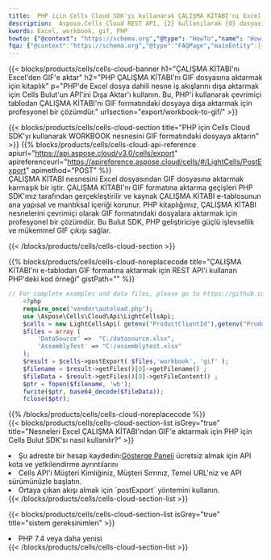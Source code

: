```yaml
---
title:  PHP için Cells Cloud SDK'yı kullanarak ÇALIŞMA KİTABI'nı Excel'den GIF'e aktarın
description:  Aspose.Cells Cloud REST API, {2} kullanılarak {0} dosyasının {1} biçimindeki dosyaların dışa aktarılmasını destekler.
kwords: Excel, workbook, gif, PHP
howto: {"@context": "https://schema.org","@type": "HowTo","name": "How to use Cells Cloud SDK for PHP to export objects from Excel WORKBOOK to GIF","description": "How to use Cells Cloud SDK for PHP to export objects from Excel WORKBOOK to GIF","image": {"@type": "ImageObject"},"url": "/php/export/workbook-to-gif/","step": [{ "@type": "HowToStep","name": "How to use Cells Cloud SDK for PHP to export objects from Excel WORKBOOK to GIF step 1", "image": {"@type": "ImageObject",},"url": "/php/export/workbook-to-gif/","text": "Register an account at <a href='https://dashboard.aspose.cloud/'>Dashboard</a> to get free API quota & authorization details",},{ "@type": "HowToStep","name": "How to use Cells Cloud SDK for PHP to export objects from Excel WORKBOOK to GIF step 1", "image": {"@type": "ImageObject",},"url": "/php/export/workbook-to-gif/","text": "Initialize the Cells API with your Client ID, Client Secret, Base URL, and API version.",},{ "@type": "HowToStep","name": "How to use Cells Cloud SDK for PHP to export objects from Excel WORKBOOK to GIF step 1", "image": {"@type": "ImageObject",},"url": "/php/export/workbook-to-gif/","text": "Use the `postExport` method to retrieve the resulting stream.",}, ],"supply": {"@type": "HowToSupply","name": "document"},"tool": [{"@type": "HowToTool","name": "phpstorm, Visual Studio Code, Eclipse"},{"@type": "HowToTool","name": "Aspose Cells"}],"totalTime": "PT6M"}
fqa: {"@context":"https://schema.org","@type":"FAQPage","mainEntity":[{"@type":"Question","name":"What file formats can excel or its internal elements be converted into?","acceptedAnswer":{"@type":"Answer","text":"We support a variety of output file formats, including XLSX, Excel, xls , PDF, CSV, HTML, Markdown, XML, PNG, JPG, TIFF, Json, TXT and many more.<br/><ol><li>Install .NET SDK and add the reference (import the library) to your .NET project.</li><li>Open the source file in C# using REST API.</li><li>Load the content or the excel file itself to be exported to other formats.</li><li>Call the PostExport() method, passing the output filename with the required extension.</li><li>Get the build results as a single file.</li></ol>"}},{"@type":"Question","name":"What is the maximum file size supported by this .NET library?","acceptedAnswer":{"@type":"Answer","text":"There are no file size limits for format conversions using .NET library."}}]}
---
```

{{< blocks/products/cells/cells-cloud-banner h1="ÇALIŞMA KİTABI\'nı Excel\'den GIF\'e aktar" h2="PHP ÇALIŞMA KİTABI\'nı GIF dosyasına aktarmak için kitaplık" p="PHP\'de Excel dosya dahili nesne iş akışlarını dışa aktarmak için Cells Bulut\'un API\'ini Dışa Aktar\'ı kullanın. Bu, PHP\'i kullanarak çevrimiçi tablodan ÇALIŞMA KİTABI\'nı GIF formatındaki dosyaya dışa aktarmak için profesyonel bir çözümdür." urlsection="export/workbook-to-gif/" >}}

{{< blocks/products/cells/cells-cloud-section title="PHP için Cells Cloud SDK\'yı kullanarak WORKBOOK nesnesini GIF formatındaki dosyaya aktarın" >}}
{{% blocks/products/cells/cells-cloud-api-reference apiurl="https://api.aspose.cloud/v3.0/cells/export" apireferenceurl="https://apireference.aspose.cloud/cells/#/LightCells/PostExport" apimethod="POST" %}}
<br/>
ÇALIŞMA KİTABI nesnesini Excel dosyasından GIF dosyasına aktarmak karmaşık bir iştir. ÇALIŞMA KİTABI'nı GIF formatına aktarma geçişleri PHP SDK'mız tarafından gerçekleştirilir ve kaynak ÇALIŞMA KİTABI e-tablosunun ana yapısal ve mantıksal içeriği korunur. PHP kitaplığımız, ÇALIŞMA KİTABI nesnelerini çevrimiçi olarak GIF formatındaki dosyalara aktarmak için profesyonel bir çözümdür. Bu Bulut SDK, PHP geliştiriciye güçlü işlevsellik ve mükemmel GIF çıkışı sağlar.

{{< /blocks/products/cells/cells-cloud-section >}}

{{% blocks/products/cells/cells-cloud-noreplacecode title="ÇALIŞMA KİTABI\'nı e-tablodan GIF formatına aktarmak için REST API\'i kullanan PHP\'deki kod örneği" gistPath="" %}}
  
```php
// For complete examples and data files, please go to https://github.com/aspose-cells-cloud/aspose-cells-cloud-php/
    <?php
    require_once('vendor\autoload.php');
    use \Aspose\Cells\Cloud\Api\LightCellsApi;
    $cells = new LightCellsApi( getenv("ProductClientId"),getenv("ProductClientSecret") );
    $files = array (
        'DataSource' =>  "C:/datasource.xlsx",
        'AssemblyTest' => "C:/assemblytest.xlsx"
    );
    $result = $cells->postExport( $files,'workbook', 'gif' );
    $filename = $result->getFiles()[0]->getFilename() ;
    $fileData = $result->getFiles()[0]->getFileContent() ;
    $ptr = fopen($filename, 'wb');
    fwrite($ptr, base64_decode($fileData));
    fclose($ptr);
```
   
{{% /blocks/products/cells/cells-cloud-noreplacecode %}}
<br/>
{{< blocks/products/cells/cells-cloud-section-list isGrey="true" title="Nesneleri Excel ÇALIŞMA KİTABI\'ndan GIF\'e aktarmak için PHP için Cells Bulut SDK\'sı nasıl kullanılır?" >}}
<li> Şu adreste bir hesap kaydedin:<a href="https://dashboard.aspose.cloud/">Gösterge Paneli</a> ücretsiz almak için API kota ve yetkilendirme ayrıntılarını</li>
<li>Cells API'i Müşteri Kimliğiniz, Müşteri Sırrınız, Temel URL'niz ve API sürümünüzle başlatın.</li>
<li>Ortaya çıkan akışı almak için `postExport` yöntemini kullanın.</li>
{{< /blocks/products/cells/cells-cloud-section-list >}}

{{< blocks/products/cells/cells-cloud-section-list isGrey="true" title="sistem gereksinimleri" >}}
<li>PHP 7.4 veya daha yenisi</li>
{{< /blocks/products/cells/cells-cloud-section-list >}}
